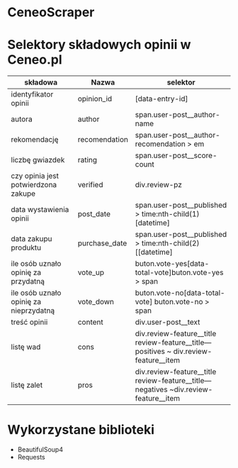 # CeneoScraper
# Selektory składowych opinii w Ceneo.pl

| składowa | Nazwa | selektor |
| --- | --- | --- |
| identyfikator opinii | opinion\_id | [data-entry-id] |
| autora | author | span.user-post\_\_author-name |
| rekomendację | recomendation | span.user-post\_\_author-recomendation \> em |
| liczbę gwiazdek | rating | span.user-post\_\_score-count |
| czy opinia jest potwierdzona zakupe | verified | div.review-pz |
| data wystawienia opinii | post\_date | span.user-post\_\_published \> time:nth-child(1)[datetime] |
| data zakupu produktu | purchase\_date | span.user-post\_\_published \> time:nth-child(2)[[datetime] |
| ile osób uznało opinię za przydatną | vote\_up | buton.vote-yes[data-total-vote]buton.vote-yes \> span |
| ile osób uznało opinię za nieprzydatną | vote\_down | buton.vote-no[data-total-vote] buton.vote-no \> span |
| treść opinii | content | div.user-post\_\_text |
| listę wad | cons | div.review-feature\_\_title review-feature\_\_title—positives ~ div.review-feature\_\_item |
| listę zalet | pros | div.review-feature\_\_title review-feature\_\_title—negatives ~div.review-feature\_\_item |

# Wykorzystane biblioteki

- BeautifulSoup4
- Requests